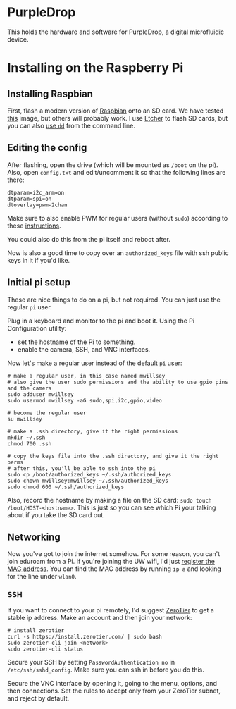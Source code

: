 # PurpleDrop

This holds the hardware and software for PurpleDrop, a digital microfluidic device.

# Installing on the Raspberry Pi

## Installing Raspbian

First, flash a modern version of [Raspbian][] onto an SD card.
We have tested
[this](https://downloads.raspberrypi.org/raspbian_full/images/raspbian_full-2019-09-30/2019-09-26-raspbian-buster-full.zip)
image, but others will probably work.
I use [Etcher][] to flash SD cards, but you can also [use `dd`][dd] from the command line.

## Editing the config

After flashing, open the drive (which will be mounted as `/boot` on the pi).
Also, open `config.txt` and edit/uncomment it so that the following lines are there:
```
dtparam=i2c_arm=on
dtparam=spi=on
dtoverlay=pwm-2chan
```

Make sure to also enable PWM for regular users (without `sudo`) according to these [instructions][pwm].

You could also do this from the pi itself and reboot after.

Now is also a good time to copy over an `authorized_keys` file with
ssh public keys in it if you'd like.

## Initial pi setup

These are nice things to do on a pi, but not required.
You can just use the regular `pi` user.

Plug in a keyboard and monitor to the pi and boot it.
Using the Pi Configuration utility:
- set the hostname of the Pi to something.
- enable the camera, SSH, and VNC interfaces.

Now let's make a regular user instead of the default `pi` user:
```shell
# make a regular user, in this case named mwillsey
# also give the user sudo permissions and the ability to use gpio pins and the camera
sudo adduser mwillsey
sudo usermod mwillsey -aG sudo,spi,i2c,gpio,video

# become the regular user
su mwillsey

# make a .ssh directory, give it the right permissions
mkdir ~/.ssh
chmod 700 .ssh

# copy the keys file into the .ssh directory, and give it the right perms
# after this, you'll be able to ssh into the pi
sudo cp /boot/authorized_keys ~/.ssh/authorized_keys
sudo chown mwillsey:mwillsey ~/.ssh/authorized_keys
sudo chmod 600 ~/.ssh/authorized_keys
```

Also, record the hostname by making a file on the SD card:
`sudo touch /boot/HOST-<hostname>`.
This is just so you can see which Pi your talking about if you take the SD card out.

## Networking

Now you've got to join the internet somehow.
For some reason, you can't join eduroam from a Pi.
If you're joining the UW wifi, I'd just
[register the MAC address][mac].
You can find the MAC address by running `ip a` and looking for the line under `wlan0`.

### SSH

If you want to connect to your pi remotely, I'd suggest [ZeroTier][] to get a stable ip address.
Make an account and then join your network:
```shell
# install zerotier
curl -s https://install.zerotier.com/ | sudo bash
sudo zerotier-cli join <network>
sudo zerotier-cli status
```

Secure your SSH by setting `PasswordAuthentication no` in `/etc/ssh/sshd_config`.
Make sure you can ssh in before you do this.

Secure the VNC interface by opening it, going to the menu, options,
and then connections. Set the rules to accept only from your ZeroTier
subnet, and reject by default.


[raspbian]: https://www.raspberrypi.org/downloads/raspbian/
[etcher]: https://www.balena.io/etcher/
[dd]: https://www.raspberrypi.org/documentation/installation/installing-images/linux.md
[mac]: https://cppm-uwtc-01.infra.washington.edu/guest/mac_create.php
[zerotier]: https://www.zerotier.com/
[pwm]: https://docs.golemparts.com/rppal/0.10.0/rppal/pwm/index.html
